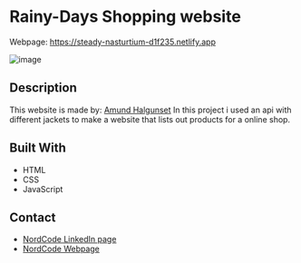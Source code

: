 # Rainy-Days Shopping website

Webpage: https://steady-nasturtium-d1f235.netlify.app

![image](https://i.pinimg.com/originals/5f/2b/e6/5f2be61f9a1b6d7be4da2a6bfd3da807.png)

## Description

This website is made by: [Amund Halgunset](https://github.com/amundh00) In this project i used an api with different jackets to make a website that lists out products for a online shop. 

## Built With

- HTML
- CSS
- JavaScript

## Contact

- [NordCode LinkedIn page](https://www.linkedin.com/company/nordcode/?originalSubdomain=lt)
- [NordCode Webpage](https://nordcode.no/)
